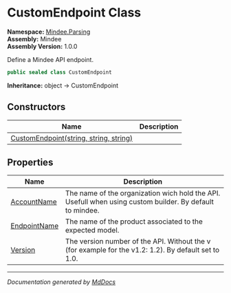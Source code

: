 ﻿<!--  
  <auto-generated>   
    The contents of this file were generated by a tool.  
    Changes to this file may be list if the file is regenerated  
  </auto-generated>   
-->

# CustomEndpoint Class

**Namespace:** [Mindee.Parsing](../index.md)  
**Assembly:** Mindee  
**Assembly Version:** 1.0.0

Define a Mindee API endpoint.

```csharp
public sealed class CustomEndpoint
```

**Inheritance:** object → CustomEndpoint

## Constructors

| Name                                                            | Description |
| --------------------------------------------------------------- | ----------- |
| [CustomEndpoint(string, string, string)](constructors/index.md) |             |

## Properties

| Name                                       | Description                                                                                              |
| ------------------------------------------ | -------------------------------------------------------------------------------------------------------- |
| [AccountName](properties/AccountName.md)   | The name of the organization wich hold the API. Usefull when using custom builder. By default to mindee. |
| [EndpointName](properties/EndpointName.md) | The name of the product associated to the expected model.                                                |
| [Version](properties/Version.md)           | The version number of the API. Without the v (for example for the v1.2: 1.2). By default set to 1.0.     |

___

*Documentation generated by [MdDocs](https://github.com/ap0llo/mddocs)*
